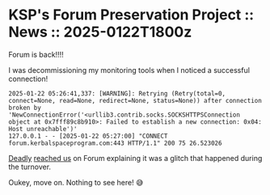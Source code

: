 # KSP's Forum Preservation Project :: News :: 2025-0122T1800z

Forum is back!!!!

I was decommissioning my monitoring tools when I noticed a successful connection! 

```
2025-01-22 05:26:41,337: [WARNING]: Retrying (Retry(total=0, connect=None, read=None, redirect=None, status=None)) after connection broken by 'NewConnectionError('<urllib3.contrib.socks.SOCKSHTTPSConnection object at 0x7fff89c8b910>: Failed to establish a new connection: 0x04: Host unreachable')'
127.0.0.1 - - [2025-01-22 05:27:00] "CONNECT forum.kerbalspaceprogram.com:443 HTTP/1.1" 200 75 26.523026
```

[Deadly](https://forum.kerbalspaceprogram.com/profile/62955-deddly/) [reached us](https://forum.kerbalspaceprogram.com/topic/226141-so-we-had-some-kind-of-technical-problem/?do=findComment&comment=4438506) on Forum explaining it was a glitch that happened during the turnover.

Oukey, move on. Nothing to see here! 😅
